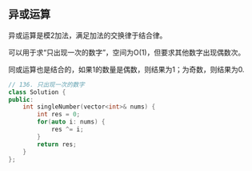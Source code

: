 ## 异或运算

异或运算是模2加法，满足加法的交换律于结合律。

可以用于求“只出现一次的数字”，空间为O(1)，但要求其他数字出现偶数次。

同或运算也是结合的，如果1的数量是偶数，则结果为1；为奇数，则结果为0.

```cpp
// 136. 只出现一次的数字
class Solution {
public:
    int singleNumber(vector<int>& nums) {
        int res = 0;
        for(auto i: nums) {
            res ^= i;
        }
        return res;
    }
};
```